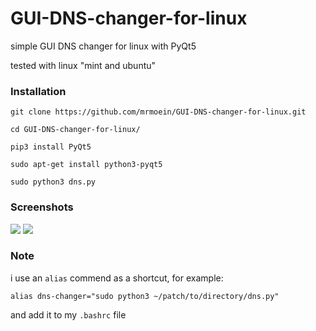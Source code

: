 # GUI-DNS-changer-for-linux
simple GUI DNS changer for linux with PyQt5

tested with linux "mint and ubuntu"

### Installation
`git clone https://github.com/mrmoein/GUI-DNS-changer-for-linux.git`

`cd GUI-DNS-changer-for-linux/`

`pip3 install PyQt5`

`sudo apt-get install python3-pyqt5`

`sudo python3 dns.py`

### Screenshots
![](https://uupload.ir/files/ats0_screenshot-1.png)
![](https://uupload.ir/files/cnn4_screenshot-2.png)

### Note
i use an `alias` commend as a shortcut, for example:

`alias dns-changer="sudo python3 ~/patch/to/directory/dns.py"`

and add it to my `.bashrc` file
